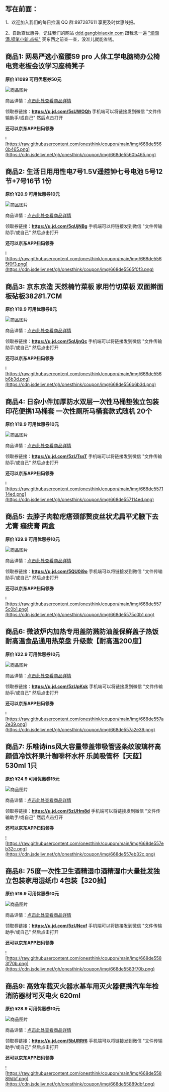 ## 写在前面：

1、欢迎加入我们的每日捡漏 QQ 群:897287611 享更及时优惠线报。

2、自助查优惠券，记住我们的网站 [ddd.gangbixiaoxin.com](https://ddd.gangbixiaoxin.com) 跟我念一遍 ["滴滴滴.钢笔小新.点抗"](https://ddd.gangbixiaoxin.com) 买东西之前查一查，没准儿就能省钱。

## 商品1: 网易严选小蛮腰S9 pro 人体工学电脑椅办公椅电竞老板会议学习座椅凳子

**原价 ¥1099 可用优惠券50元**

![商品图片](http://img14.360buyimg.com/n1/jfs/t1/230270/15/21937/80716/668ccd5eFc4a85db1/272ffa9ae3c904b2.jpg)

商品详情：[点击此处查看商品详情](https://union-click.jd.com/jdc?e=1003156031&amp;p=JF8BAbYJK1olXwMKUlpYDUsVCl8IGloUXQILVV1dAE4nRzBQRQQlBENHFRxWFlVMWzBeTA9KQl1XSwwDVFVPRjtUBAJQAVsMFgQZBE9sc2lsWAlUH15nLyBUWExtRgZSWx9FI2gADwRVcxBgXg9cbAJcFGVXFF5KSEdjeh9tbCh2HnBrJD0qawJXexpsfTlMOQR1DFc9ahJ_RxhTYCx3FHZJIixVeC9jc218eVJGP1xXCD0VbCxsYAxLbARtDXFbJwIqfDxKVhZJRT8XOm11CS5ecDJjZhtrcBhjJFBgLT0qX3toaBlTGCZtJ2V0MjwVSxZJGTpzbQFTUQoyVW5eCUsQCmkPHVIQbTYCVG4fZp2bo7ihuY6cyd6z7Ifrk5K2lwHdkcnD_LEyVW5dDkgWB2kMGFMSWgYGZF5VD3vArtfdkerA1b_WytaKsezCitPchdMlbTYBZF5cCUkXB2gJGVslbQYBZF1tViUWUGkLT1hCXmhfHAlaCgxPWQEMH1kVVQMGU25fCUoVAV84K19uLQBmFwwcShNyeBEBS1xvGG9YFBoNdiUVWDUAYABiAGZWIwcUQShCQ284G2s)

领取券链接：**https://u.jd.com/5sUWOQh** 手机端可以将链接发到微信 "文件传输助手/或自己" 然后点击打开

**还可以京东APP扫码领券**

![https://raw.githubusercontent.com/onesthink/coupon/main/img/668de5560b465.png](https://cdn.jsdelivr.net/gh/onesthink/coupon/img/668de5560b465.png)

## 商品2: 生活日用用性电7号1.5V遥控钟七号电池 5号12节+7号16节 1份

**原价 ¥20.9 可用优惠券10元**

![商品图片](http://img14.360buyimg.com/n1/jfs/t1/228338/10/20604/981957/6683773bF453cfbc1/f07f7ce53271209e.png)

商品详情：[点击此处查看商品详情](https://union-click.jd.com/jdc?e=1003156031&amp;p=JF8BAdsJK1olXwMKXFpfD0MfC18IGlodWAMFVV1VD0gTAl9MRANLAjZbERscSkAJHTRQRA1CCVkdDwtCWhVLHTdNTwcKBENeCVAfUg8bZw9ubwQWIAFaIyo8dipPeAdYEglxB19mOlxcABZ3RQ9hQSdLGVUGAFcWfVxXDxtxaz5sPnFCI1wtazJ0fC1_YitNOWVEEj4VUil1ShNObwBlP2FbPBcpekp0YW5aWy13B2VgVQwbayJgcw9SeAxhJGJmLT0UST9-YwpzfCcTOE5hIjkCViNFZRNsb1piH2UAIDg-azMSdQZ4cixcPkdiLT4_fDhgXBlxazJiXG1dIicpWzJlYCh8cj9yKnUCESkCdCJsY3sKbk8XKDYCPDw4QVVDcQpJXwt2FUZ1XC1eXUtRD2M4GmsWXAYFXVhaDkISM18IG2tUMwYAUVZeDEwWM244G10WXAIEUF1VAUoeAV8IE1wliqu6gdTs3cOu1_GAzOKyiI--gMDVOHsnAF8IGloXXQIFVVxdOHsXAF8LKwV7XFUEVwoODE55XidfHFlTAlJsUFpeAE0fBW84GVoUXwQyZG45aC1jXGx1HANiKWd8NQYmYBseUQtSQj97XwcKCT4baCJNfzFMSF9BVE13ZF5t)

领取券链接：**https://u.jd.com/5qUjNBg** 手机端可以将链接发到微信 "文件传输助手/或自己" 然后点击打开

**还可以京东APP扫码领券**

![https://raw.githubusercontent.com/onesthink/coupon/main/img/668de5565f0f3.png](https://cdn.jsdelivr.net/gh/onesthink/coupon/img/668de5565f0f3.png)

## 商品3: 京东京造 天然楠竹菜板 家用竹切菜板 双面擀面板砧板38*28*1.7CM

**原价 ¥19.9 可用优惠券8元**

![商品图片](http://img14.360buyimg.com/n1/jfs/t1/246760/23/12741/67364/66825e46Fa4fdf880/39a0b7ce987dc7d9.jpg)

商品详情：[点击此处查看商品详情](https://union-click.jd.com/jdc?e=1003156031&amp;p=JF8BAaIJK1olXQUDU1taC0seBF8OGVoTXA4CZBoCUBVIMzZNXhpXVhgcDwYCXhxDXHBTTkRHA1ocDBsJVFRORjNVFRlPGQpwMzkBASxNXSZoWSVHJm5kVz0dY04TShZmGS1sGmEGHQAjaQBccRkLWgtvSkYOIwEhbT9eZDB8byxzKmJAUTwvfzd0WSpIfzJ2PmVmFRs4cShrYG98HjlnNnphVRscfBRFYRtQeBxiJFRiIy0iTDx-ZzdgRD9mOwRpNCopSk5wAhtqbDhmGXJ7DjcpeyhWex8cGS4BX3MyKiM7SktSBztrfUFJQ14HITsPWixec2MEK1olXgcCU1dbD00eBl84G1slC2gCVV9cCUMQBG4LK1olXQABVVpbDEkWA2YIG2sVVQEyg_Pl3cGm1uexz8Wdir-lgdfh3NWfM184GGsVXAcAVFpaCUkXM18IGGsWbVhsVQ1bAE4eU2pmRhNCWgRJDBczDE8UBmgNG14lXwcDVlxtOHtlZAhUEjxPA09iFiAPcyNxAAxIcF4RFH9sVigkTywTSjF2ehBeL3ABFQ4nOEsn)

领取券链接：**https://u.jd.com/5qUjnQc** 手机端可以将链接发到微信 "文件传输助手/或自己" 然后点击打开

**还可以京东APP扫码领券**

![https://raw.githubusercontent.com/onesthink/coupon/main/img/668de556b6b3d.png](https://cdn.jsdelivr.net/gh/onesthink/coupon/img/668de556b6b3d.png)

## 商品4: 日杂小件加厚防水双层一次性马桶垫独立包装印花便携1马桶套 一次性厕所马桶套款式随机 20个

**原价 ¥19.9 可用优惠券10元**

![商品图片](http://img14.360buyimg.com/n1/jfs/t1/247775/9/13387/100932/66822a99F2a05d33e/48dfb47e2a93d24c.jpg)

商品详情：[点击此处查看商品详情](https://union-click.jd.com/jdc?e=1003156031&amp;p=JF8BAdsJK1olXwMKUFlfCU0TBV8IGlsUVAYKVVhZDk8fC19MRANLAjZbERscSkAJHTRQRA1CCVkdDwtCWhVLHTdNTwcKBENeCVAfUg8bWilWbyJyDXpCVzYuQzRtYS1ATw8VWgFLOlwYQDxRRRgJYzN0I3AGBAcOQFxXDxtxazliLgZFIictbD90eCx-YgFNOWJqEikFUhh1Ag9ObC5lDmFbBhcrakpzYSZaWzhdB29gVSIbfjJkdRZrZAxhJGJmIBciTTwVWQlzfCcTOE5hIjkCViNFZRB4bAJmGmZdIywkazhIdA18cjtMFFp0LSI5fBJeRA96eCh2FHlBIywpaytPYCh8cj9yKnVhCyo0XihsY3sKbk8XKDZ7HQA4TkxPWQ8WZSNmA3EKCR8degBBD2M4GmsWXAYFXVhaDkISM18IG2tUMwYBUlxeAUMSM244G10WXAIEUFxcD0oUAl8IE1wliqu6gdTs3cOu1_GAzOKyiI--gMDVOHsnAF8IGloXXQIFVVxdOHsXAF8LKwV7XFUEVl8OXB95XidfHF4WHkBsUFpeCUgSAGo4GVoUXwQyZG4EThVjeghYZxsWNXVJKyQ_SgNDV28PHBJ7X0NKIxgbf0pvaw52bV9FBFVKZF5t)

领取券链接：**https://u.jd.com/5zUTssT** 手机端可以将链接发到微信 "文件传输助手/或自己" 然后点击打开

**还可以京东APP扫码领券**

![https://raw.githubusercontent.com/onesthink/coupon/main/img/668de557114ed.png](https://cdn.jsdelivr.net/gh/onesthink/coupon/img/668de557114ed.png)

## 商品5: 去脖子肉粒疙瘩颈部赘皮丝状尤扁平尤腋下去尤膏 瘊疣膏  两盒

**原价 ¥29.9 可用优惠券10元**

![商品图片](http://img14.360buyimg.com/n1/jfs/t1/243534/10/14233/80445/668771c2Ff643e97f/f3a04afd21489a7a.jpg)

商品详情：[点击此处查看商品详情](https://union-click.jd.com/jdc?e=1003156031&amp;p=JF8BAdUJK1olXwIDVVxVCEoXB18IGlsUVAECUVZfDEMSAl9MRANLAjZbERscSkAJHTRQRA1CCVkdDwtCWhVLHTdNTwcKBENeCVAfUg8bYRpMfQRLOEJSXQlec0JnWyQJXF1AAnxmOlw9bh5iaDpNUiUWOwVqKjs-X1xXDxtxazliLgZcICc9WDxecDB_citNOWVyEioFVTl1Ah9OexBmJGFYIBcqektgYW58WztNB2ZgHRgbf0l3ZxZsbAxhJGJRIz0mSD1-WT9zfCcTOE5hIjkCViNFZRB-bAJ-A3FrAj0kbChLYBZscjtMPRIBIz5fYC13Wh8PbDlxOHJ2Jx4-aitzYCdrRyx8IWR7N14ZfyJ3W19qTCgTHUR3CD4GXBZVZ2cATytXJkJyWFJtCXsUAm8PEl0SWw8HZG5dCHtWbW8MH1wXWAYFZF9tCE0UAmsOH1kUWw4LV25dAEwn1MKwztGkiI67gMDV3_Kw1ua0z8WdbTYyV25dCUoVA2sPGlkVbTYCV25eOBV5AjwOGFsRWgdsCRYKD04SUzdmH18XXwQBXFltCkoWAW04K2t3KEJkCwA4TBseVGxzEitNFgdFUgsCci95AQ9uTi5-CENLKl07CyNpZgxfK1sl)

领取券链接：**https://u.jd.com/5QU0i9o** 手机端可以将链接发到微信 "文件传输助手/或自己" 然后点击打开

**还可以京东APP扫码领券**

![https://raw.githubusercontent.com/onesthink/coupon/main/img/668de5575c0b1.png](https://cdn.jsdelivr.net/gh/onesthink/coupon/img/668de5575c0b1.png)

## 商品6: 微波炉内加热专用盖防溅防油盖保鲜盖子热饭耐高温食品通用热菜盘 升级歀【耐高温200度】

**原价 ¥22.9 可用优惠券10元**

![商品图片](http://img14.360buyimg.com/n1/jfs/t1/239926/5/13920/119575/66861886F638f376c/1650c15732ba2465.jpg)

商品详情：[点击此处查看商品详情](https://union-click.jd.com/jdc?e=1003156031&amp;p=JF8BAd0JK1olXg4GVlxZAE8RBl8IGlsUVAMKXFpfD08TCl9MRANLAjZbERscSkAJHTRQRA1CCVkdDwtCWhVLHTdNTwcKBENeCVAfUg8bXShpaC18Kl1yVV4ackxsQglRazprOlQEOlweTRlQXjh0Qw5yAU4AEloaUFxXDxtxazliLgZCIicHbjxefCx_Yg1NOWJyEj0vVTJ1SgtOeC5lDmFYKBcpekpwYSZwWyxnAHVgHSYbfxRrag98ZAxhJGJRIy0iSD1-fw1zfCcTOE5hIjkCViNFZRNobwJtW2VgKD4pUiMDABh8cit8PgdpFigkWixgWh8AeDJhO2ZxKwE-QDd0eh1rXC9sOWV7Jz0ZfDJ3ZRRoD1lgSQR3ZAVcXjNFegQJeQRnCU0LJhoCVQ9eCg8EF2sUbQUDVFlUDkwRCmo4K1sVbUdsVF1dCkkUBW44GmsVWwUDUFhZCksWAWcIK1sdWjbV-eaIgvrCi9bchdPC5KHX3eKJlsMnM18LK1sUXAQCUFlcCksnM28LK1glA2gDB1lYAUsUBAFVUwwSWAEGDTBZDEgfAGcAHWsXXAcAVm5tOBVQYhx-cixOLQcCEyRacwpxWh9pZTxHW2gAFxsPTxZAfzddfAddX0AGEwZtCHs)

领取券链接：**https://u.jd.com/5zUpKsk** 手机端可以将链接发到微信 "文件传输助手/或自己" 然后点击打开

**还可以京东APP扫码领券**

![https://raw.githubusercontent.com/onesthink/coupon/main/img/668de557a2e39.png](https://cdn.jsdelivr.net/gh/onesthink/coupon/img/668de557a2e39.png)

## 商品7: 乐唯诗ins风大容量带盖带吸管竖条纹玻璃杯高颜值冷饮杯果汁咖啡杯水杯 乐美吸管杯【天蓝】 530ml 1只

**原价 ¥24.9 可用优惠券15元**

![商品图片](http://img14.360buyimg.com/n1/jfs/t1/229229/40/18468/44572/6667e47bF60c2df3c/34d01609b1c4acc5.jpg)

商品详情：[点击此处查看商品详情](https://union-click.jd.com/jdc?e=1003156031&amp;p=JF8BAdMJK1olXwIDVF1dDkkXBF8IGlsUWgUKVVlaCk0SAF9MRANLAjZbERscSkAJHTRQRA1CCVkdDwtCWhVLHTdNTwcKBENeCVAfUg8bUWlIWFJvA2Z5DRglUjdDA2ZpXVlFL1ZXOlxfDy8Rai1fcz9iP3NlDR8qAFxXDxtxazliLnlAIictbz9OaC5_ciNNOWJiEigvUi11Sm5ObABlO2FbVRcqektlYW50Wy93AHBgVT4baElrUw9RbAxhJGJRIC0ITTxIez9zfCcTOE5hIjkCViNFZRNtYjhiHXBgNA0pUisSYCd0cjt2NQ50LS4-fAJsQQxhTTJhFH1ANCcifzxPYDN_cidyKV95ECk0aBMnfRdgWSd0DwBhDQo8S1F-Q2lDYVJDPQoOZF9tC0oXBGYOHF0cWDYyVF5tSSUXAm8IGV4TVTYDZF5bC0oTBWsKG1gSVQ8yVFZaOJy6u7qCqo6d5NKc3Inkr56ev7uWk2slbQUyVF9cCksTBG4KG2slXQUyV24DZkpEC28LHwwVM1tKA1lYDgITbWsMGFoRXwQBZFxcCUkVM184SV1VHg94Cj4mUQ1vWRNcG1J0GwRSJg4IZkkVBAsOchlCNWJ1Nis6UQpgC18IKw)

领取券链接：**https://u.jd.com/5zUHm8d** 手机端可以将链接发到微信 "文件传输助手/或自己" 然后点击打开

**还可以京东APP扫码领券**

![https://raw.githubusercontent.com/onesthink/coupon/main/img/668de557eb32c.png](https://cdn.jsdelivr.net/gh/onesthink/coupon/img/668de557eb32c.png)

## 商品8: 75度一次性卫生酒精湿巾酒精湿巾大量批发独立包装家用湿纸巾  4包装【320抽】

**原价 ¥19.9 可用优惠券10元**

![商品图片](http://img14.360buyimg.com/n1/jfs/t1/242977/6/13758/90684/668654dfF1ba4a095/9be8391e46e46a63.jpg)

商品详情：[点击此处查看商品详情](https://union-click.jd.com/jdc?e=1003156031&amp;p=JF8BAd0JK1olXg4GVlxZAE8RBl8IGlocWg4LUVpZCEoQAl9MRANLAjZbERscSkAJHTRQRA1CCVkdDwtCWhVLHTdNTwcKBENeCVAfUg8bXDVXYyloVUFeESMDdU1sVy4BfVN-BFBdOlwWQQBNezR8RBhpW1NwKl8mXFxXDxtxaz5sLnldIjc9bj90YCt_GStNOWViEiovVTJ1Ag9ObxBmLWFbNBcpaktnYW5aWyxnAHBgHS4bfxNzZAxBaAxhJGJRIy0UVjxuYwtzfCcTOE5hIjkCViNFZRNbeFpiAmV7My0-Uj8fdwZgcjh2GwN0PQgNaxJ_F2x_bARyKmZhElcqQC90dCdrXC98D2Z2N14dfjJ_YxRoD1lgSQR3ZDtbCSJOdzdSfgVvPE4GJ1xZCh0RXykEF2sUbQUDVFlUDkwRCmo4K1sVbUdsVF1dCkkUBW44GmsVWwUDUFhZCksQAWcNK1sdWjbV-eaIgvrCi9bchdPC5KHX3eKJlsMnM18LK1sUXAQCUFlcCksnM28LK1glA2gDB1lYAUsUBgFVUwwSWFZAUzBZDEgeCm4IHGsXXAcAVm5tOBRNXBd6ZlNSAUN_CiNbcx9WCgkAcAJDAmgAHxcWUjNMdzBLZ11AL3gDLwptCHs)

领取券链接：**https://u.jd.com/5zUNcxf** 手机端可以将链接发到微信 "文件传输助手/或自己" 然后点击打开

**还可以京东APP扫码领券**

![https://raw.githubusercontent.com/onesthink/coupon/main/img/668de5583f70b.png](https://cdn.jsdelivr.net/gh/onesthink/coupon/img/668de5583f70b.png)

## 商品9: 高效车载灭火器水基车用灭火器便携汽车年检消防器材可灭电火 620ml

**原价 ¥28.9 可用优惠券10元**

![商品图片](http://img14.360buyimg.com/n1/jfs/t1/93845/36/30602/95885/667250f4F308b2508/1861df1ddd84278c.jpg)

商品详情：[点击此处查看商品详情](https://union-click.jd.com/jdc?e=1003156031&amp;p=JF8BAdsJK1olXwcBV11aAEwXB18IGlocWg8BU1tVCUMQA19MRANLAjZbERscSkAJHTRQRA1CCVkdDwtCWhVLHTdNTwcKBENeCVAfUg8bX2xJbQwUGnFVKDwaCxJCWjRLbzt9KVhSOlwAQzkUdxMIbQJgNHMKPz0oVFxXDxtxaz5sLnleIFw1YTJ0ZDB_GS9NOWViEj0vVTh1ShtOeD5lPWFYJBcpQEtgYSZgWy9nAHZgVS4baElwegxRZAxhJGJRIy0uTD8VZwhzfCcTOE5hIjkCViNFZRNbbDh2AXFgNy4-bDRSdw1ocjtPIkdiJiEqfyhFChtqbz1hBE9GIyc2fj9PYCh8cgl1JHVhCCgkbC1sY3sKbk8XKDZ3P1oKWiJPQQp2Xy19O2QDNDsldgxBD2M4GmsWXAYFXVhaDkISM18IG2tUMwYBVl9aAUoSM244G10WXAIEUFxdDkMVBV8IE1wliqu6gdTs3cOu1_GAzOKyiI--gMDVOHsnAF8IGloXXQIFVVxdOHsXAF8LKwV7XFUKVF5eChh5XidfHF5GFUFsUFpeCkIfAG04GVoUXwQyZG4BCwphVG5PbAxpP0EBDQsEUwhjYwd8RQt7X1tJJl0pdEthWhphblN-PnNeZF5t)

领取券链接：**https://u.jd.com/5bURRf6** 手机端可以将链接发到微信 "文件传输助手/或自己" 然后点击打开

**还可以京东APP扫码领券**

![https://raw.githubusercontent.com/onesthink/coupon/main/img/668de55889dbf.png](https://cdn.jsdelivr.net/gh/onesthink/coupon/img/668de55889dbf.png)

